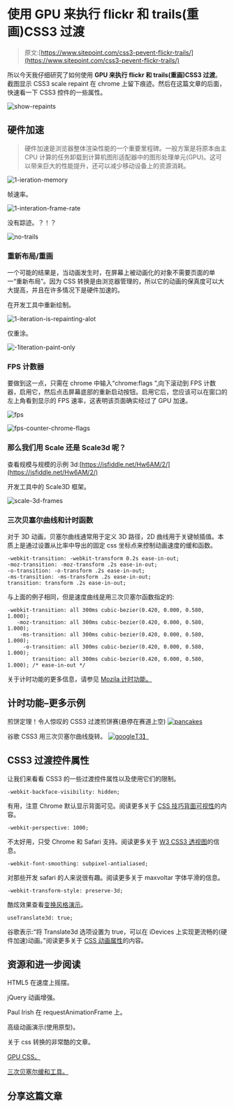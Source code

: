 # 使用 GPU 来执行 flickr 和 trails(重画)CSS3 过渡

> 原文:[https://www.sitepoint.com/css3-pevent-flickr-trails/](https://www.sitepoint.com/css3-pevent-flickr-trails/)

所以今天我仔细研究了如何使用 **GPU 来执行 flickr 和 trails(重画)CSS3 过渡**。截图显示 CSS3 scale repaint 在 chrome 上留下痕迹。然后在这篇文章的后面，快速看一下 CSS3 控件的一些属性。

![show-repaints](../Images/6c1e2b5c1bf49ca8e7946b6a733d0101.png)

## 硬件加速

> 硬件加速是浏览器整体渲染性能的一个重要里程碑。一般方案是将原本由主 CPU 计算的任务卸载到计算机图形适配器中的图形处理单元(GPU)。这可以带来巨大的性能提升，还可以减少移动设备上的资源消耗。

![1-ieration-memory](../Images/b778611a20b5117653dc9a037bd1d066.png)

帧速率。

![1-interation-frame-rate](../Images/7e64f648b88de372d403e92a7d60e39b.png)

没有踪迹。？！？

![no-trails](../Images/a1f1dc08fd0c23b8d2c0214d44832cd8.png)

### 重新布局/重画

一个可能的结果是，当动画发生时，在屏幕上被动画化的对象不需要页面的单一“重新布局”。因为 CSS 转换是由浏览器管理的，所以它的动画的保真度可以大大提高，并且在许多情况下是硬件加速的。

在开发工具中重新绘制。

![1-iteration-is-repainting-alot](../Images/7189a8d19635fd6b63e8d377e222bcda.png)

仅重涂。

![-1iteration-paint-only](../Images/18bef4ab9a83f942334ae00230a6aca8.png)

### FPS 计数器

要做到这一点，只需在 chrome 中输入“chrome:flags ”,向下滚动到 FPS 计数器，启用它，然后点击屏幕底部的重新启动按钮。启用它后，您应该可以在窗口的左上角看到显示的 FPS 速率，这表明该页面确实经过了 GPU 加速。

![fps](../Images/7031bc1934bb707f37d802c8d5a3dac0.png)

![fps-counter-chrome-flags](../Images/217157ab8e50cc8d0a9a61beb62a045f.png)

### 那么我们用 Scale 还是 Scale3d 呢？

查看规模与规模的示例 3d:[https://jsfiddle.net/Hw6AM/2/](https://jsfiddle.net/Hw6AM/2/)

开发工具中的 Scale3D 框架。

![scale-3d-frames](../Images/e8f6b69516a52971763d2629b87ab343.png)

### 三次贝塞尔曲线和计时函数

对于 3D 动画，贝塞尔曲线通常用于定义 3D 路径，2D 曲线用于关键帧插值。本质上是通过设置从比率中导出的固定 css 坐标点来控制动画速度的缓和函数。

```
-webkit-transition: -webkit-transform 0.2s ease-in-out;
-moz-transition: -moz-transform .2s ease-in-out;
-o-transition: -o-transform .2s ease-in-out;
-ms-transition: -ms-transform .2s ease-in-out;
transition: transform .2s ease-in-out;
```

与上面的例子相同，但是速度曲线是用三次贝塞尔函数指定的:

```
-webkit-transition: all 300ms cubic-bezier(0.420, 0.000, 0.580, 1.000);
   -moz-transition: all 300ms cubic-bezier(0.420, 0.000, 0.580, 1.000);
    -ms-transition: all 300ms cubic-bezier(0.420, 0.000, 0.580, 1.000);
     -o-transition: all 300ms cubic-bezier(0.420, 0.000, 0.580, 1.000);
        transition: all 300ms cubic-bezier(0.420, 0.000, 0.580, 1.000); /* ease-in-out */
```

关于计时功能的更多信息，请参见 [Mozila 计时功能。](https://developer.mozilla.org/en-US/docs/CSS/timing-function)

## 计时功能–更多示例

煎饼定理！令人惊叹的 CSS3 过渡煎饼赛(悬停在赛道上空)
[![pancakes](../Images/1303bc288125c177971469dc64e3be4b.png)](http://pancaketheorem.com/stuff/demos/cubicbezier-transitions.php)

谷歌 CSS3 用三次贝塞尔曲线旋转。
[![google](../Images/ef742f7f5c5bb3bc30a23b3d975e31a3.png)T3】](https://jsfiddle.net/3xGss/)

## CSS3 过渡控件属性

让我们来看看 CSS3 的一些过渡控件属性以及使用它们的限制。

```
-webkit-backface-visibility: hidden;
```

有用，注意 Chrome 默认显示背面可见。阅读更多关于 [CSS 技巧背面可视性](http://css-tricks.com/almanac/properties/b/backface-visibility/)的内容。

```
-webkit-perspective: 1000;
```

不太好用，只受 Chrome 和 Safari 支持。阅读更多关于 [W3 CSS3 透视图](http://www.w3schools.com/cssref/css3_pr_perspective.asp)的信息。

```
-webkit-font-smoothing: subpixel-antialiased;
```

对那些开发 safari 的人来说很有趣。阅读更多关于 maxvoltar 字体平滑的信息。

```
-webkit-transform-style: preserve-3d;
```

酷炫效果查看[变换风格演示](http://www.webkit.org/blog-files/3d-transforms/transform-style.html)。

```
useTranslate3d: true;
```

谷歌表示:“将 Translate3d 选项设置为 true，可以在 iDevices 上实现更流畅的(硬件加速)动画。”阅读更多关于 [CSS 动画属性](http://oli.jp/2010/css-animatable-properties/)的内容。

## 资源和进一步阅读

HTML5 在速度上摇摆。

jQuery 动画增强。

Paul Irish 在 requestAnimationFrame 上。

高级动画演示(使用原型)。

关于 css 转换的非常酷的文章。

[GPU CSS。](http://blog.urbaninsight.com/2013/01/04/improving-html5-app-performance-gpu-accelerated-css-transitions)

[三次贝塞尔缓和工具。](http://matthewlein.com/ceaser/)

## 分享这篇文章